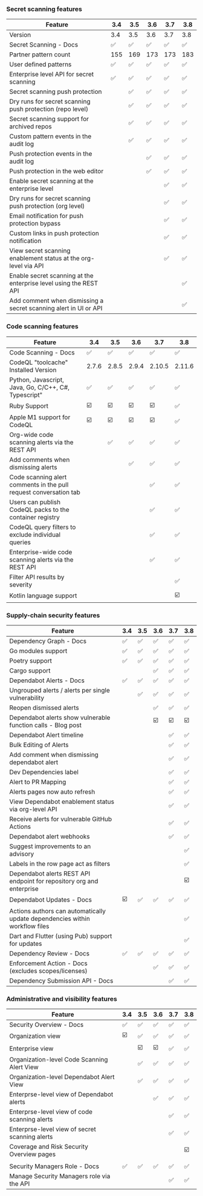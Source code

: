 ### Secret scanning features
|Feature  |3.4 |3.5 |3.6 |3.7 |3.8 |
|------------------------------------------------------------|-----|-----|-----|-----|-----|
|Version|3.4|3.5|3.6|3.7|3.8|
|Secret Scanning - Docs|✅|✅|✅|✅|✅|
|Partner pattern count|155|169|173|173|183|
|User defined patterns|✅|✅|✅|✅|✅|
|Enterprise level API for secret scanning|✅|✅|✅|✅|✅|
|Secret scanning push protection||✅|✅|✅|✅|
|Dry runs for secret scanning push protection (repo level)||✅|✅|✅|✅|
|Secret scanning support for archived repos||✅|✅|✅|✅|
|Custom pattern events in the audit log||✅|✅|✅|✅|
|Push protection events in the audit log|||✅|✅|✅|
|Push protection in the web editor|||✅|✅|✅|
|Enable secret scanning at the enterprise level||||✅|✅|
|Dry runs for secret scanning push protection (org level)||||✅|✅|
|Email notification for push protection bypass||||✅|✅|
|Custom links in push protection notification||||✅|✅|
|View secret scanning enablement status at the org-level via API||||✅|✅|
|Enable secret scanning at the enterprise level using the REST API|||||✅|
|Add comment when dismissing a secret scanning alert in UI or API|||||✅|


### Code scanning features
|Feature  |3.4 |3.5 |3.6 |3.7 |3.8 |
|------------------------------------------------------------|-----|-----|-----|-----|-----|
|Code Scanning - Docs|✅|✅|✅|✅|✅|
|CodeQL "toolcache" Installed Version|2.7.6|2.8.5|2.9.4|2.10.5|2.11.6|
|Python, Javascript, Java, Go, C/C++, C#, Typescript"|✅|✅|✅|✅|✅|
|Ruby Support|☑️|☑️|☑️|☑️|✅|
|Apple M1 support for CodeQL|☑️|☑️|☑️|☑️|✅|
|Org-wide code scanning alerts via the REST API||✅|✅|✅|✅|
|Add comments when dismissing alerts|||✅|✅|✅|
|Code scanning alert comments in the pull request conversation tab||||✅|✅|
|Users can publish CodeQL packs to the container registry||||✅|✅|
|CodeQL query filters to exclude individual queries||||✅|✅|
|Enterprise-wide code scanning alerts via the REST API||||✅|✅|
|Filter API results by severity|||||✅|
|Kotlin language support|||||☑️|

### Supply-chain security features

|Feature  |3.4 |3.5 |3.6 |3.7 |3.8 |
|------------------------------------------------------------|-----|-----|-----|-----|-----|
|Dependency Graph - Docs|✅|✅|✅|✅|✅|
|Go modules support|✅|✅|✅|✅|✅|
|Poetry support|✅|✅|✅|✅|✅|
|Cargo support|||✅|✅|✅|
|Dependabot Alerts - Docs|✅|✅|✅|✅|✅|
|Ungrouped alerts / alerts per single vulnerability||✅|✅|✅|✅|
|Reopen dismissed alerts	|||✅|✅|✅|
|Dependabot alerts show vulnerable function calls - Blog post|||☑️|☑️|☑️|
|Dependabot Alert timeline||||✅|✅|
|Bulk Editing of Alerts||||✅|✅|
|Add comment when dismissing dependabot alert||||✅|✅|
|Dev Dependencies label	||||✅|✅|
|Alert to PR Mapping||||✅|✅|
|Alerts pages now auto refresh||||✅|✅|
|View Dependabot enablement status via org-level API||||✅|✅|
|Receive alerts for vulnerable GitHub Actions||||✅|✅|
|Dependabot alert webhooks||||✅|✅|
|Suggest improvements to an advisory|||||✅|
|Labels in the row page act as filters|||||✅|
|Dependabot alerts REST API endpoint for repository org and enterprise|||||☑️|
|Dependabot Updates - Docs|☑️|✅|✅|✅|✅|
|Actions authors can automatically update dependencies within workflow files|||||✅|
|Dart and Flutter (using Pub) support for updates|||||✅|
|Dependency Review - Docs|✅|✅|✅|✅|✅|
|Enforcement Action - Docs (excludes scopes/licenses)|||✅|✅|✅|
|Dependency Submission API - Docs||||✅|✅|


### Administrative and visibility features
|Feature  |3.4 |3.5 |3.6 |3.7 |3.8 |
|------------------------------------------------------------|-----|-----|-----|-----|-----|
|Security Overview - Docs|✅|✅|✅|✅|✅|
|Organization view|☑️|✅|✅|✅|✅|
|Enterprise view||☑️|☑️|✅|✅|
|Organization-level Code Scanning Alert View||✅|✅|✅|✅|
|Organization-level Dependabot Alert View||✅|✅|✅|✅|
|Enterprse-level view of Dependabot alerts|||✅|✅|✅|
|Enterprse-level view of code scanning alerts||||✅|✅|
|Enterprse-level view of secret scanning alerts||||✅|✅|
|Coverage and Risk Security Overview pages|||||☑️|
|||||||
|Security Managers Role - Docs|✅|✅|✅|✅|✅|
|Manage Security Managers role via the API||||✅|✅